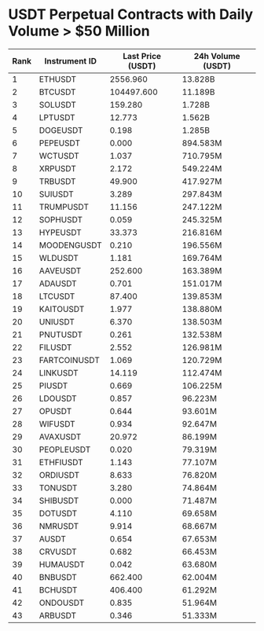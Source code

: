 # USDT Perpetual Contracts with Daily Volume > $50 Million

| Rank | Instrument ID | Last Price (USDT) | 24h Volume (USDT) |
|------|---------------|-------------------|-------------------|
| 1 | ETHUSDT | 2556.960 | 13.828B |
| 2 | BTCUSDT | 104497.600 | 11.189B |
| 3 | SOLUSDT | 159.280 | 1.728B |
| 4 | LPTUSDT | 12.773 | 1.562B |
| 5 | DOGEUSDT | 0.198 | 1.285B |
| 6 | PEPEUSDT | 0.000 | 894.583M |
| 7 | WCTUSDT | 1.037 | 710.795M |
| 8 | XRPUSDT | 2.172 | 549.224M |
| 9 | TRBUSDT | 49.900 | 417.927M |
| 10 | SUIUSDT | 3.289 | 297.843M |
| 11 | TRUMPUSDT | 11.156 | 247.122M |
| 12 | SOPHUSDT | 0.059 | 245.325M |
| 13 | HYPEUSDT | 33.373 | 216.816M |
| 14 | MOODENGUSDT | 0.210 | 196.556M |
| 15 | WLDUSDT | 1.181 | 169.764M |
| 16 | AAVEUSDT | 252.600 | 163.389M |
| 17 | ADAUSDT | 0.701 | 151.017M |
| 18 | LTCUSDT | 87.400 | 139.853M |
| 19 | KAITOUSDT | 1.977 | 138.880M |
| 20 | UNIUSDT | 6.370 | 138.503M |
| 21 | PNUTUSDT | 0.261 | 132.538M |
| 22 | FILUSDT | 2.552 | 126.981M |
| 23 | FARTCOINUSDT | 1.069 | 120.729M |
| 24 | LINKUSDT | 14.119 | 112.474M |
| 25 | PIUSDT | 0.669 | 106.225M |
| 26 | LDOUSDT | 0.857 | 96.223M |
| 27 | OPUSDT | 0.644 | 93.601M |
| 28 | WIFUSDT | 0.934 | 92.647M |
| 29 | AVAXUSDT | 20.972 | 86.199M |
| 30 | PEOPLEUSDT | 0.020 | 79.319M |
| 31 | ETHFIUSDT | 1.143 | 77.107M |
| 32 | ORDIUSDT | 8.633 | 76.820M |
| 33 | TONUSDT | 3.280 | 74.864M |
| 34 | SHIBUSDT | 0.000 | 71.487M |
| 35 | DOTUSDT | 4.110 | 69.658M |
| 36 | NMRUSDT | 9.914 | 68.667M |
| 37 | AUSDT | 0.654 | 67.653M |
| 38 | CRVUSDT | 0.682 | 66.453M |
| 39 | HUMAUSDT | 0.042 | 63.680M |
| 40 | BNBUSDT | 662.400 | 62.004M |
| 41 | BCHUSDT | 406.400 | 61.292M |
| 42 | ONDOUSDT | 0.835 | 51.964M |
| 43 | ARBUSDT | 0.346 | 51.333M |
